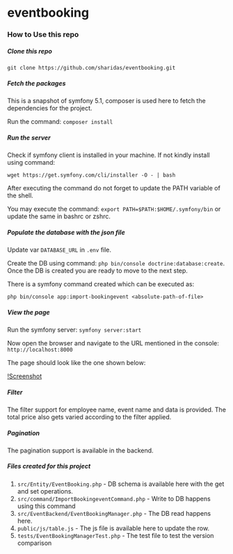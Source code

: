 # eventbooking

### How to Use this repo


##### Clone this repo

`git clone https://github.com/sharidas/eventbooking.git`


##### Fetch the packages

This is a snapshot of symfony 5.1, composer is used here to fetch the dependencies for the project.

Run the command: `composer install`


##### Run the server

Check if symfony client is installed in your machine. If not kindly install using command:

`wget https://get.symfony.com/cli/installer -O - | bash`

After executing the command do not forget to update the PATH variable of the shell. 

You may execute the command: `export PATH=$PATH:$HOME/.symfony/bin` or update the same in bashrc or zshrc.


##### Populate the database with the json file

Update var `DATABASE_URL` in `.env` file.

Create the DB using command: `php bin/console doctrine:database:create`. Once the DB is created you are ready to move to the next step.

There is a symfony command created which can be executed as:

`php bin/console app:import-bookingevent <absolute-path-of-file>` 


##### View the page

Run the symfony server: `symfony server:start`

Now open the browser and navigate to the URL mentioned in the console: `http://localhost:8000`

The page should look like the one shown below:

[!Screenshot](./screenshot/project.png)


##### Filter

The filter support for employee name, event name and data is provided. The total price also gets varied according to the filter applied.

##### Pagination

The pagination support is available in the backend.


##### Files created for this project

1.  `src/Entity/EventBooking.php`                - DB schema is available here with the get and set operations.
2.  `src/command/ImportBookingeventCommand.php`  - Write to DB happens using this command
3.  `src/EventBackend/EventBookingManager.php`   - The DB read happens here.
4.  `public/js/table.js`                         - The js file is available here to update the row.
5.  `tests/EventBookingManagerTest.php`          - The test file to test the version comparison
